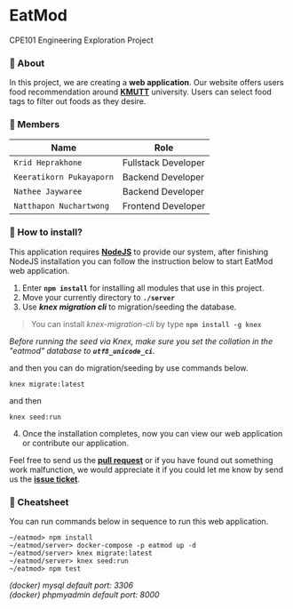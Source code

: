 # EatMod
CPE101 Engineering Exploration Project

### :pencil: About
In this project, we are creating a **web application**. Our website offers users food recommendation around **[KMUTT](https://www.kmutt.ac.th)** university. Users can select food tags to filter out foods as they desire.

### :busts_in_silhouette: Members
| Name | Role |
| - | - |
| `Krid Heprakhone` | Fullstack Developer |
| `Keeratikorn Pukayaporn` | Backend Developer |
| `Nathee Jaywaree` | Backend Developer |
| `Natthapon Nuchartwong` | Frontend Developer |

### :wrench: How to install?
This application requires **[NodeJS](https://nodejs.org/)** to provide our system, after finishing NodeJS installation you can follow the instruction below to start EatMod web application.

1. Enter **`npm install`** for installing all modules that use in this project.
2. Move your currently directory to **`./server`**
3. Use ***knex migration cli*** to migration/seeding the database.

> You can install *knex-migration-cli* by type **`npm install -g knex`**

*Before running the seed via Knex, make sure you set the collation in the "eatmod" database to **``utf8_unicode_ci``**.*

and then you can do migration/seeding by use commands below.
```
knex migrate:latest
```
and then
```
knex seed:run
```

4. Once the installation completes, now you can view our web application or contribute our application.

Feel free to send us the **[pull request](https://github.com/CPE34-A2/EatMod/pulls)** or if you have found out something work malfunction, we would appreciate it if you could let me know by send us the **[issue ticket](https://github.com/CPE34-A2/EatMod/issues)**.

### 📎 Cheatsheet
You can run commands below in sequence to run this web application.

```
~/eatmod> npm install
~/eatmod/server> docker-compose -p eatmod up -d
~/eatmod/server> knex migrate:latest
~/eatmod/server> knex seed:run
~/eatmod> npm test
```

*(docker) mysql default port: 3306* <br>
*(docker) phpmyadmin default port: 8000*
